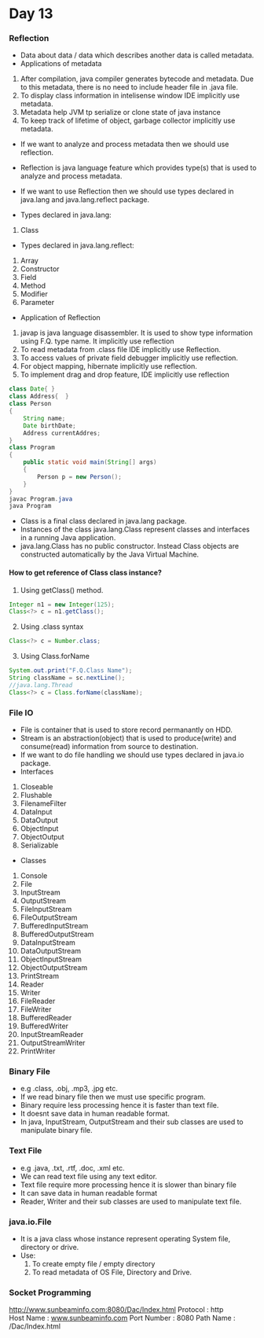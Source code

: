 # Day 13
### Reflection
* Data about data / data which describes another data is called metadata.
* Applications of metadata
1. After compilation, java compiler generates bytecode and metadata. Due to this metadata, there is no need to include header file in .java file.
2. To display class information in intelisense window IDE implicitly use metadata.
3. Metadata help JVM tp serialize or clone state of java instance
4. To keep track of lifetime of object, garbage collector implicitly use metadata.

* If we want to analyze and process metadata then we should use reflection.
* Reflection is java language feature which provides type(s) that is used to analyze and process metadata.
* If we want to use Reflection then we should use types declared in java.lang and java.lang.reflect package.

* Types declared in java.lang:
1. Class
* Types declared in java.lang.reflect:
1. Array
2. Constructor
3. Field
4. Method
5. Modifier
6. Parameter

* Application of Reflection
1. javap is java language disassembler. It is used to show type information using F.Q. type name. It implicitly use reflection
2. To read metadata from .class file IDE implicitly use Reflection.
3. To access values of private field debugger implicitly use reflection.
4. For object mapping, hibernate implicitly use reflection.
5. To implement drag and drop feature, IDE implicitly use reflection
```java
class Date{ }
class Address{  }
class Person
{
    String name;
    Date birthDate;
    Address currentAddres;
}
class Program
{
    public static void main(String[] args) 
    {
        Person p = new Person();    
    }
}
javac Program.java
java Program
```
* Class<T> is a final class declared in java.lang package.
* Instances of the class java.lang.Class represent classes and interfaces in a running Java application.
* java.lang.Class has no public constructor. Instead Class objects are constructed automatically by the Java Virtual Machine.
#### How to get reference of Class<T> class instance?
1. Using getClass() method.
```java
Integer n1 = new Integer(125);
Class<?> c = n1.getClass();
```
2. Using .class syntax
```java
Class<?> c = Number.class;
```
3. Using Class.forName
```java
System.out.print("F.Q.Class Name");
String className = sc.nextLine();	
//java.lang.Thread
Class<?> c = Class.forName(className);
```
### File IO
* File is container that is used to store record permanantly on HDD.
* Stream is an abstraction(object) that is used to produce(write) and consume(read) information from source to destination.
* If we want to do file handling we should use types declared in java.io package.
* Interfaces
1. Closeable
2. Flushable
3. FilenameFilter
4. DataInput
5. DataOutput
6. ObjectInput
7. ObjectOutput
8. Serializable
* Classes
1. Console
2. File
3. InputStream
4. OutputStream
5. FileInputStream
6. FileOutputStream
7. BufferedInputStream
8. BufferedOutputStream
9. DataInputStream
10. DataOutputStream
11. ObjectInputStream
12. ObjectOutputStream
13. PrintStream
14. Reader
15. Writer
16. FileReader
17. FileWriter
18. BufferedReader
19. BufferedWriter
20. InputStreamReader
21. OutputStreamWriter
22. PrintWriter
### Binary File
* e.g .class, .obj, .mp3, .jpg etc.
* If we read binary file then we must use specific program.
* Binary require less processing hence it is faster than text file.
* It doesnt save data in human readable format.
* In java, InputStream, OutputStream and their sub classes are used to manipulate binary file.

### Text File
* e.g .java, .txt, .rtf, .doc, .xml etc.
* We can read text file using any text editor.
* Text file require more processing hence it is slower than binary file
* It can save data in human readable format
* Reader, Writer and their sub classes are used to manipulate text file.
### java.io.File
* It is a java class whose instance represent operating System file, directory or drive.
* Use:
    1. To create empty file / empty directory
    2. To read metadata of OS File, Directory and Drive.

### Socket Programming
http://www.sunbeaminfo.com:8080/Dac/Index.html
Protocol : http  
Host Name : www.sunbeaminfo.com
Port Number : 8080
Path Name : /Dac/Index.html
